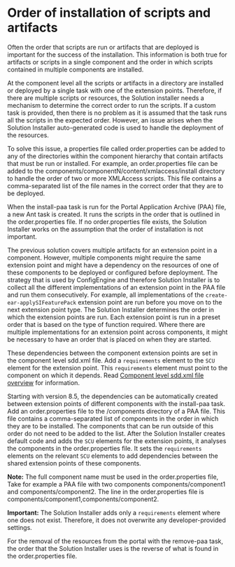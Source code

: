 # Order of installation of scripts and artifacts

Often the order that scripts are run or artifacts that are deployed is important for the success of the installation. This information is both true for artifacts or scripts in a single component and the order in which scripts contained in multiple components are installed.

At the component level all the scripts or artifacts in a directory are installed or deployed by a single task with one of the extension points. Therefore, if there are multiple scripts or resources, the Solution installer needs a mechanism to determine the correct order to run the scripts. If a custom task is provided, then there is no problem as it is assumed that the task runs all the scripts in the expected order. However, an issue arises when the Solution Installer auto-generated code is used to handle the deployment of the resources.

To solve this issue, a properties file called order.properties can be added to any of the directories within the component hierarchy that contain artifacts that must be run or installed. For example, an order.properties file can be added to the components/componentN/content/xmlaccess/install directory to handle the order of two or more XMLAccess scripts. This file contains a comma-separated list of the file names in the correct order that they are to be deployed.

When the install-paa task is run for the Portal Application Archive \(PAA\) file, a new Ant task is created. It runs the scripts in the order that is outlined in the order.properties file. If no order.properties file exists, the Solution Installer works on the assumption that the order of installation is not important.

The previous solution covers multiple artifacts for an extension point in a component. However, multiple components might require the same extension point and might have a dependency on the resources of one of these components to be deployed or configured before deployment. The strategy that is used by ConfigEngine and therefore Solution Installer is to collect all the different implementations of an extension point in the PAA file and run them consecutively. For example, all implementations of the `create-ear-applySIFeaturePack` extension point are run before you move on to the next extension point type. The Solution Installer determines the order in which the extension points are run. Each extension point is run in a preset order that is based on the type of function required. Where there are multiple implementations for an extension point across components, it might be necessary to have an order that is placed on when they are started.

These dependencies between the component extension points are set in the component level sdd.xml file. Add a `requirements` element to the `SCU` element for the extension point. This `requirements` element must point to the component on which it depends. Read [Component level sdd.xml file overview](si_paa_spec_comp.md) for information.

Starting with version 8.5, the dependencies can be automatically created between extension points of different components with the install-paa task. Add an order.properties file to the /components directory of a PAA file. This file contains a comma-separated list of components in the order in which they are to be installed. The components that can be run outside of this order do not need to be added to the list. After the Solution Installer creates default code and adds the `SCU` elements for the extension points, it analyses the components in the order.properties file. It sets the `requirements` elements on the relevant `SCU` elements to add dependencies between the shared extension points of these components.

**Note:** The full component name must be used in the order.properties file, Take for example a PAA file with two components components/component1 and components/component2. The line in the order.properties file is components/component1,components/component2.

**Important:** The Solution Installer adds only a `requirements` element where one does not exist. Therefore, it does not overwrite any developer-provided settings.

For the removal of the resources from the portal with the remove-paa task, the order that the Solution Installer uses is the reverse of what is found in the order.properties file.


